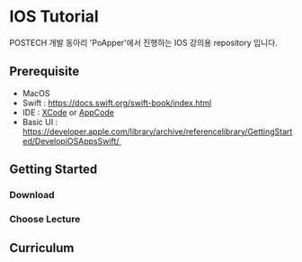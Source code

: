 # IOS Tutorial
POSTECH 개발 동아리 'PoApper'에서 진행하는 IOS 강의용 repository 입니다. 

## Prerequisite
- MacOS
- Swift : https://docs.swift.org/swift-book/index.html
- IDE : [XCode](https://developer.apple.com/kr/xcode/) or [AppCode](https://www.jetbrains.com/objc/)
- Basic UI : https://developer.apple.com/library/archive/referencelibrary/GettingStarted/DevelopiOSAppsSwift/ 

## Getting Started
### Download

### Choose Lecture

## Curriculum
